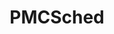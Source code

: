 ---
# Feel free to add content and custom Front Matter to this file.
# To modify the layout, see https://jekyllrb.com/docs/themes/#overriding-theme-defaults

title: PMCSched
permalink: /pmcsched/
redirect_to: https://zildj1an.github.io/pmcsched-website/
---